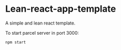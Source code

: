 # Lean-react-app-template

A simple and lean react template.

To start parcel server in port 3000:

```
npm start
```
